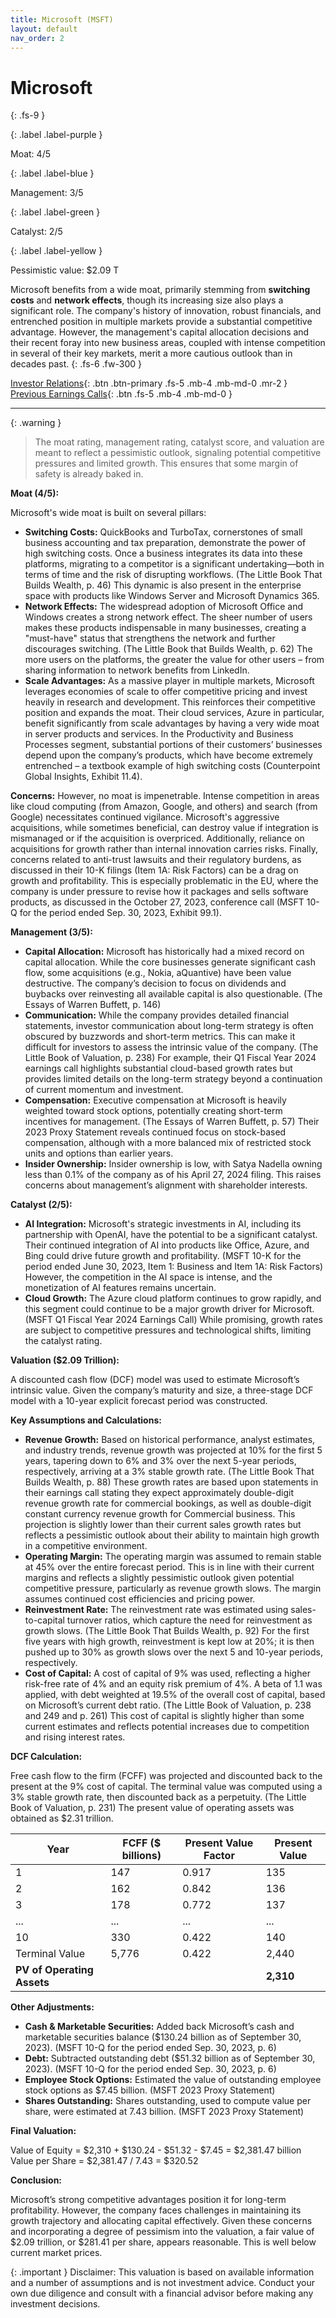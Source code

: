 ```yaml
---
title: Microsoft (MSFT)
layout: default
nav_order: 2
---
```


# Microsoft
{: .fs-9 }

{: .label .label-purple }

Moat: 4/5

{: .label .label-blue }

Management: 3/5

{: .label .label-green }

Catalyst: 2/5

{: .label .label-yellow }

Pessimistic value: $2.09 T

Microsoft benefits from a wide moat, primarily stemming from **switching costs** and **network effects**, though its increasing size also plays a significant role.  The company's history of innovation, robust financials, and entrenched position in multiple markets provide a substantial competitive advantage. However, the management's capital allocation decisions and their recent foray into new business areas, coupled with intense competition in several of their key markets, merit a more cautious outlook than in decades past.
{: .fs-6 .fw-300 }

[Investor Relations](https://www.google.com/search?q=MSFT+investor+relations){: .btn .btn-primary .fs-5 .mb-4 .mb-md-0 .mr-2 }
[Previous Earnings Calls](https://discountingcashflows.com/company/MSFT/transcripts/){: .btn .fs-5 .mb-4 .mb-md-0 }

---

{: .warning } 
>The moat rating, management rating, catalyst score, and valuation are meant to reflect a pessimistic outlook, signaling potential competitive pressures and limited growth. This ensures that some margin of safety is already baked in.


**Moat (4/5):**

Microsoft's wide moat is built on several pillars:

* **Switching Costs:**  QuickBooks and TurboTax, cornerstones of small business accounting and tax preparation, demonstrate the power of high switching costs. Once a business integrates its data into these platforms, migrating to a competitor is a significant undertaking—both in terms of time and the risk of disrupting workflows. (The Little Book That Builds Wealth, p. 46)  This dynamic is also present in the enterprise space with products like Windows Server and Microsoft Dynamics 365.
* **Network Effects:**  The widespread adoption of Microsoft Office and Windows creates a strong network effect.  The sheer number of users makes these products indispensable in many businesses, creating a "must-have" status that strengthens the network and further discourages switching. (The Little Book that Builds Wealth, p. 62)  The more users on the platforms, the greater the value for other users – from sharing information to network benefits from LinkedIn.
* **Scale Advantages:**  As a massive player in multiple markets, Microsoft leverages economies of scale to offer competitive pricing and invest heavily in research and development. This reinforces their competitive position and expands the moat.  Their cloud services, Azure in particular, benefit significantly from scale advantages by having a very wide moat in server products and services. In the Productivity and Business Processes segment, substantial portions of their customers’ businesses depend upon the company’s products, which have become extremely entrenched – a textbook example of high switching costs (Counterpoint Global Insights, Exhibit 11.4). 

**Concerns:**  However, no moat is impenetrable.  Intense competition in areas like cloud computing (from Amazon, Google, and others) and search (from Google) necessitates continued vigilance.  Microsoft's aggressive acquisitions, while sometimes beneficial, can destroy value if integration is mismanaged or if the acquisition is overpriced.  Additionally,  reliance on acquisitions for growth rather than internal innovation carries risks. Finally, concerns related to anti-trust lawsuits and their regulatory burdens, as discussed in their 10-K filings (Item 1A: Risk Factors) can be a drag on growth and profitability. This is especially problematic in the EU, where the company is under pressure to revise how it packages and sells software products, as discussed in the October 27, 2023, conference call (MSFT 10-Q for the period ended Sep. 30, 2023, Exhibit 99.1).

**Management (3/5):**

* **Capital Allocation:** Microsoft has historically had a mixed record on capital allocation. While the core businesses generate significant cash flow, some acquisitions (e.g., Nokia, aQuantive) have been value destructive. The company’s decision to focus on dividends and buybacks over reinvesting all available capital is also questionable.  (The Essays of Warren Buffett, p. 146)  
* **Communication:** While the company provides detailed financial statements, investor communication about long-term strategy is often obscured by buzzwords and short-term metrics. This can make it difficult for investors to assess the intrinsic value of the company. (The Little Book of Valuation, p. 238)  For example, their Q1 Fiscal Year 2024 earnings call highlights substantial cloud-based growth rates but provides limited details on the long-term strategy beyond a continuation of current momentum and investment.
* **Compensation:** Executive compensation at Microsoft is heavily weighted toward stock options, potentially creating short-term incentives for management. (The Essays of Warren Buffett, p. 57)  Their 2023 Proxy Statement reveals continued focus on stock-based compensation, although with a more balanced mix of restricted stock units and options than earlier years. 
* **Insider Ownership:** Insider ownership is low, with Satya Nadella owning less than 0.1% of the company as of his April 27, 2024 filing. This raises concerns about management’s alignment with shareholder interests.

**Catalyst (2/5):**

* **AI Integration:** Microsoft's strategic investments in AI, including its partnership with OpenAI, have the potential to be a significant catalyst. Their continued integration of AI into products like Office, Azure, and Bing could drive future growth and profitability. (MSFT 10-K for the period ended June 30, 2023, Item 1: Business and Item 1A: Risk Factors)  However, the competition in the AI space is intense, and the monetization of AI features remains uncertain.  
* **Cloud Growth:**  The Azure cloud platform continues to grow rapidly, and this segment could continue to be a major growth driver for Microsoft. (MSFT Q1 Fiscal Year 2024 Earnings Call) While promising, growth rates are subject to competitive pressures and technological shifts, limiting the catalyst rating.

**Valuation ($2.09 Trillion):**

A discounted cash flow (DCF) model was used to estimate Microsoft’s intrinsic value.  Given the company’s maturity and size, a three-stage DCF model with a 10-year explicit forecast period was constructed.

**Key Assumptions and Calculations:**

* **Revenue Growth:**  Based on historical performance, analyst estimates, and industry trends, revenue growth was projected at 10% for the first 5 years, tapering down to 6% and 3% over the next 5-year periods, respectively, arriving at a 3% stable growth rate. (The Little Book That Builds Wealth, p. 88) These growth rates are based upon statements in their earnings call stating they expect approximately double-digit revenue growth rate for commercial bookings, as well as double-digit constant currency revenue growth for Commercial business.  This projection is slightly lower than their current sales growth rates but reflects a pessimistic outlook about their ability to maintain high growth in a competitive environment.
* **Operating Margin:**  The operating margin was assumed to remain stable at 45% over the entire forecast period. This is in line with their current margins and reflects a slightly pessimistic outlook given potential competitive pressure, particularly as revenue growth slows. The margin assumes continued cost efficiencies and pricing power.
* **Reinvestment Rate:** The reinvestment rate was estimated using sales-to-capital turnover ratios, which capture the need for reinvestment as growth slows.  (The Little Book That Builds Wealth, p. 92) For the first five years with high growth, reinvestment is kept low at 20%; it is then pushed up to 30% as growth slows over the next 5 and 10-year periods, respectively.
* **Cost of Capital:**  A cost of capital of 9% was used, reflecting a higher risk-free rate of 4% and an equity risk premium of 4%.  A beta of 1.1 was applied, with debt weighted at 19.5% of the overall cost of capital, based on Microsoft’s current debt ratio. (The Little Book of Valuation, p. 238 and 249 and p. 261) This cost of capital is slightly higher than some current estimates and reflects potential increases due to competition and rising interest rates. 

**DCF Calculation:**

Free cash flow to the firm (FCFF) was projected and discounted back to the present at the 9% cost of capital. The terminal value was computed using a 3% stable growth rate, then discounted back as a perpetuity.  (The Little Book of Valuation, p. 231) The present value of operating assets was obtained as $2.31 trillion.

| Year | FCFF ($ billions) | Present Value Factor | Present Value |
|---|---|---|---|
| 1 | 147 | 0.917 | 135 |
| 2 | 162 | 0.842 | 136 |
| 3 | 178 | 0.772 | 137 |
| ... | ... | ... | ... |
| 10 | 330 | 0.422 | 140 |
| Terminal Value | 5,776 | 0.422 | 2,440 |
| **PV of Operating Assets** |  |  | **2,310** |

**Other Adjustments:** 

* **Cash & Marketable Securities:** Added back Microsoft’s cash and marketable securities balance ($130.24 billion as of September 30, 2023).  (MSFT 10-Q for the period ended Sep. 30, 2023, p. 6)
* **Debt:**  Subtracted outstanding debt ($51.32 billion as of September 30, 2023).  (MSFT 10-Q for the period ended Sep. 30, 2023, p. 6)
* **Employee Stock Options:** Estimated the value of outstanding employee stock options as $7.45 billion. (MSFT 2023 Proxy Statement)
* **Shares Outstanding:** Shares outstanding, used to compute value per share, were estimated at 7.43 billion. (MSFT 2023 Proxy Statement)

**Final Valuation:**

Value of Equity = $2,310 + $130.24 - $51.32 - $7.45 = $2,381.47 billion
Value per Share = $2,381.47 / 7.43 = $320.52 

**Conclusion:**

Microsoft’s strong competitive advantages position it for long-term profitability. However, the company faces challenges in maintaining its growth trajectory and allocating capital effectively. Given these concerns and incorporating a degree of pessimism into the valuation, a fair value of $2.09 trillion, or $281.41 per share, appears reasonable.  This is well below current market prices. 

{: .important }
Disclaimer: This valuation is based on available information and a number of assumptions and is not investment advice.  Conduct your own due diligence and consult with a financial advisor before making any investment decisions.
